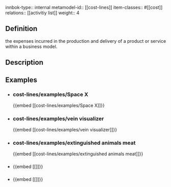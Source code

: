 
innbok-type:: internal
metamodel-id:: [[cost-lines]]
item-classes:: #[[cost]]
relations:: [[activitiy list]]
weight:: 4

## Definition
the expenses incurred in the production and delivery of a product or service within a business model.
## Description
## Examples
- ### cost-lines/examples/Space X
  {{embed [[cost-lines/examples/Space X]]}}
- ### cost-lines/examples/vein visualizer
  {{embed [[cost-lines/examples/vein visualizer]]}}
- ### cost-lines/examples/extinguished animals meat
  {{embed [[cost-lines/examples/extinguished animals meat]]}}
- ### 
  {{embed [[]]}}
- ### 
  {{embed [[]]}}


